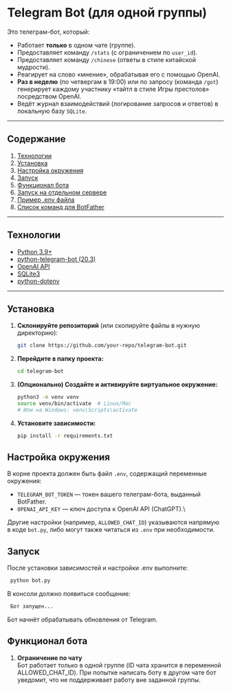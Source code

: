 # Telegram Bot (для одной группы)

Это телеграм-бот, который:
- Работает **только** в одном чате (группе).
- Предоставляет команду `/stats` (с ограничением по `user_id`).
- Предоставляет команду `/chinese` (ответы в стиле китайской мудрости).
- Реагирует на слово «мнение», обрабатывая его с помощью OpenAI.
- **Раз в неделю** (по четвергам в 19:00) или по запросу (команда `/got`) генерирует каждому участнику «тайтл в стиле Игры престолов» посредством OpenAI.
- Ведёт журнал взаимодействий (логирование запросов и ответов) в локальную базу `SQLite`.

---

## Содержание

1. [Технологии](#технологии)  
2. [Установка](#установка)  
3. [Настройка окружения](#настройка-окружения)  
4. [Запуск](#запуск)  
5. [Функционал бота](#функционал-бота)  
6. [Запуск на отдельном сервере](#запуск-на-отдельном-сервере)  
7. [Пример .env файла](#пример-env-файла)  
8. [Список команд для BotFather](#список-команд-для-botfather)

---

## Технологии

- [Python 3.9+](https://www.python.org/)
- [python-telegram-bot (20.3)](https://github.com/python-telegram-bot/python-telegram-bot)
- [OpenAI API](https://github.com/openai/openai-python)
- [SQLite3](https://www.sqlite.org/index.html)
- [python-dotenv](https://pypi.org/project/python-dotenv/)

---

## Установка

1. **Склонируйте репозиторий** (или скопируйте файлы в нужную директорию):
   ```bash
   git clone https://github.com/your-repo/telegram-bot.git
    ```
2. **Перейдите в папку проекта:**
   ```bash
   cd telegram-bot
    ```
3. **(Опционально) Создайте и активируйте виртуальное окружение:**
   ```bash
   python3 -m venv venv
   source venv/bin/activate  # Linux/Mac
   # Или на Windows: venv\Scripts\activate
    ```
4. **Установите зависимости:**
   ```bash
   pip install -r requirements.txt
    ```
## Настройка окружения
В корне проекта должен быть файл `.env`, содержащий переменные окружения:

- `TELEGRAM_BOT_TOKEN` — токен вашего телеграм-бота, выданный BotFather.
- `OPENAI_API_KEY` — ключ доступа к OpenAI API (ChatGPT).\

Другие настройки (например, `ALLOWED_CHAT_ID`) указываются напрямую в коде `bot.py`, либо могут также читаться из `.env` при необходимости.

## Запуск
После установки зависимостей и настройки .env выполните:
   ```bash
    python bot.py
 ```
В консоли должно появиться сообщение:
   ```bash
    Бот запущен...
 ```
 Бот начнёт обрабатывать обновления от Telegram.

## Функционал бота

1. **Ограничение по чату**\
Бот работает только в одной группе (ID чата хранится в переменной ALLOWED_CHAT_ID). При попытке написать боту в другом чате бот уведомит, что не поддерживает работу вне заданной группы.
